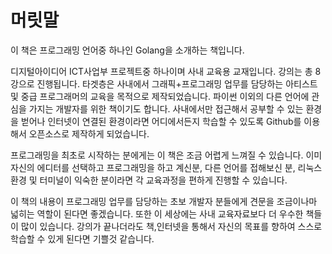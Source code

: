 # 머릿말

이 책은 프로그래밍 언어중 하나인 Golang을 소개하는 책입니다.

디지털아이디어 ICT사업부 프로젝트중 하나이며 사내 교육용 교재입니다.
강의는 총 8강으로 진행됩니다.
타겟층은 사내에서 그래픽+프로그래밍 업무를 담당하는 아티스트 및 중급 프로그래머의 교육을 목적으로 제작되었습니다.
파이썬 이외의 다른 언어에 관심을 가지는 개발자를 위한 책이기도 합니다.
사내에서만 접근해서 공부할 수 있는 환경을 벋어나 인터넷이 연결된 환경이라면 어디에서든지 학습할 수 있도록 Github를 이용해서 오픈소스로 제작하게 되었습니다.

프로그래밍을 최초로 시작하는 분에게는 이 책은 조금 어렵게 느껴질 수 있습니다.
이미 자신의 에디터를 선택하고 프로그래밍을 하고 계신분, 다른 언어를 접해보신 분,
리눅스 환경 및 터미널이 익숙한 분이라면 각 교육과정을 편하게 진행할 수 있습니다.

이 책의 내용이 프로그래밍 업무를 담당하는 초보 개발자 분들에게 견문을 조금이나마 넓히는 역할이 된다면 좋겠습니다.
또한 이 세상에는 사내 교육자료보다 더 우수한 책들이 많이 있습니다.
강의가 끝나더라도 책,인터넷을 통해서 자신의 목표를 향하여 스스로 학습할 수 있게 된다면 기쁠것 같습니다.

